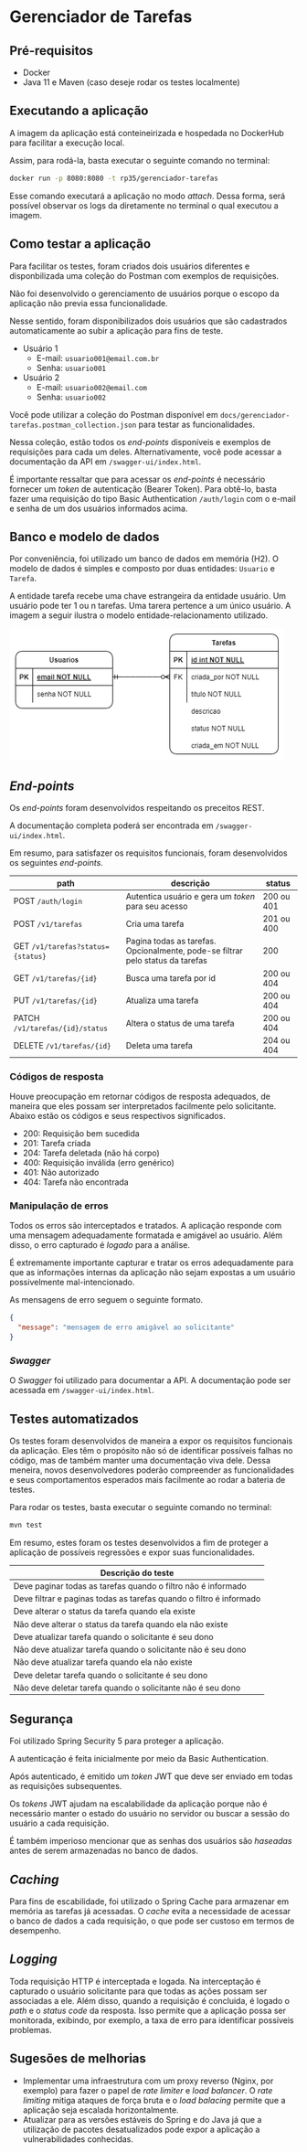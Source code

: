 # Gerenciador de Tarefas

## Pré-requisitos

- Docker
- Java 11 e Maven (caso deseje rodar os testes localmente)

## Executando a aplicação

A imagem da aplicação está conteineirizada e hospedada no DockerHub para facilitar a execução local.

Assim, para rodá-la, basta executar o seguinte comando no terminal:

```bash
docker run -p 8080:8080 -t rp35/gerenciador-tarefas
```

Esse comando executará a aplicação no modo *attach*. Dessa forma, será possível observar os logs da diretamente no
terminal o qual executou a imagem.

## Como testar a aplicação

Para facilitar os testes, foram criados dois usuários diferentes e disponbilizada uma coleção do Postman com exemplos de
requisições.

Não foi desenvolvido o gerenciamento de usuários porque o escopo da aplicação não previa essa funcionalidade.

Nesse sentido, foram disponibilizados dois usuários que são cadastrados automaticamente ao subir a aplicação para fins
de teste.

- Usuário 1
    - E-mail: `usuario001@email.com.br`
    - Senha: `usuario001`
- Usuário 2
    - E-mail: `usuario002@email.com`
    - Senha: `usuario002`

Você pode utilizar a coleção do Postman disponível em `docs/gerenciador-tarefas.postman_collection.json` para testar as
funcionalidades.

Nessa coleção, estão todos os *end-points* disponíveis e exemplos de requisições para cada um deles. Alternativamente,
você pode acessar a documentação da API em `/swagger-ui/index.html`.

É importante ressaltar que para acessar os *end-points* é necessário fornecer um *token* de autenticação (Bearer Token).
Para obtê-lo, basta fazer uma requisição do tipo Basic Authentication `/auth/login` com o e-mail e senha de um dos
usuários informados acima.

## Banco e modelo de dados

Por conveniência, foi utilizado um banco de dados em memória (H2). O modelo de dados é simples e composto por duas
entidades: `Usuario` e `Tarefa`.

A entidade tarefa recebe uma chave estrangeira da entidade usuário. Um usuário pode ter 1 ou n tarefas. Uma tarera
pertence a um único usuário. A imagem a seguir ilustra o modelo entidade-relacionamento utilizado.

[![Modelo de dados](docs/modelo-relacional-dados.png)](docs/modelo-relacional-dados.png)

## *End-points*

Os *end-points* foram desenvolvidos respeitando os preceitos REST.

A documentação completa poderá ser encontrada em `/swagger-ui/index.html`.

Em resumo, para satisfazer os requisitos funcionais, foram desenvolvidos os seguintes *end-points*.

| path                              | descrição                                                                      | status     |
|-----------------------------------|--------------------------------------------------------------------------------|------------|
| POST `/auth/login`                | Autentica usuário e gera um *token* para seu acesso                            | 200 ou 401 |
| POST `/v1/tarefas`                | Cria uma tarefa                                                                | 201 ou 400 |
| GET `/v1/tarefas?status={status}` | Pagina todas as tarefas. Opcionalmente, pode-se filtrar pelo status da tarefas | 200        |
| GET `/v1/tarefas/{id}`            | Busca uma tarefa por id                                                        | 200 ou 404 |
| PUT `/v1/tarefas/{id}`            | Atualiza uma tarefa                                                            | 200 ou 404 |
| PATCH `/v1/tarefas/{id}/status`   | Altera o status de uma tarefa                                                  | 200 ou 404 |
| DELETE `/v1/tarefas/{id}`         | Deleta uma tarefa                                                              | 204 ou 404 |

### Códigos de resposta

Houve preocupação em retornar códigos de resposta adequados, de maneira que eles possam ser interpretados facilmente
pelo solicitante. Abaixo estão os códigos e seus respectivos significados.

- 200: Requisição bem sucedida
- 201: Tarefa criada
- 204: Tarefa deletada (não há corpo)
- 400: Requisição inválida (erro genérico)
- 401: Não autorizado
- 404: Tarefa não encontrada

### Manipulação de erros

Todos os erros são interceptados e tratados. A aplicação responde com uma mensagem adequadamente formatada e amigável ao
usuário. Além disso, o erro capturado é *logado* para a análise.

É extremamente importante capturar e tratar os erros adequadamente para que as informações internas da aplicação não
sejam expostas a um usuário possivelmente mal-intencionado.

As mensagens de erro seguem o seguinte formato.

```json
{
  "message": "mensagem de erro amigável ao solicitante"
}
```

### *Swagger*

O *Swagger* foi utilizado para documentar a API. A documentação pode ser acessada em `/swagger-ui/index.html`.

## Testes automatizados

Os testes foram desenvolvidos de maneira a expor os requisitos funcionais da aplicação. Eles têm o propósito não só de
identificar possíveis falhas no código, mas de também manter uma documentação viva dele. Dessa meneira, novos
desenvolvedores poderão compreender as funcionalidades e seus comportamentos esperados mais facilmente ao rodar a
bateria de testes.

Para rodar os testes, basta executar o seguinte comando no terminal:

```bash
mvn test
```

Em resumo, estes foram os testes desenvolvidos a fim de proteger a aplicação de possíveis regressões e expor suas
funcionalidades.

| Descrição do teste                                                  |
|---------------------------------------------------------------------|
| Deve paginar todas as tarefas quando o filtro não é informado       |
| Deve filtrar e paginas todas as tarefas quando o filtro é informado | 
| Deve alterar o status da tarefa quando ela existe                   |
| Não deve alterar o status da tarefa quando ela não existe           |
| Deve atualizar tarefa quando o solicitante é seu dono               |
| Não deve atualizar tarefa quando o solicitante não é seu dono       |
| Não deve atualizar tarefa quando ela não existe                     |
| Deve deletar tarefa quando o solicitante é seu dono                 |
| Não deve deletar tarefa quando o solicitante não é seu dono         |

## Segurança

Foi utilizado Spring Security 5 para proteger a aplicação.

A autenticação é feita inicialmente por meio da Basic Authentication.

Após autenticado, é emitido um *token* JWT que deve ser enviado em todas as requisições subsequentes.

Os *tokens* JWT ajudam na escalabilidade da aplicação porque não é necessário manter o estado do usuário no servidor ou
buscar a sessão do usuário a cada requisição.

É também imperioso mencionar que as senhas dos usuários são *haseadas* antes de serem armazenadas no banco de dados.

## *Caching*

Para fins de escabilidade, foi utilizado o Spring Cache para armazenar em memória as tarefas já acessadas. O *cache*
evita a necessidade de acessar o banco de dados a cada requisição, o que pode ser custoso em termos de desempenho.

## *Logging*

Toda requisição HTTP é interceptada e logada. Na interceptação é capturado o usuário solicitante para que todas as ações
possam ser associadas a ele. Além disso, quando a requisição é concluida, é logado o *path* e o *status code* da
resposta. Isso permite que a aplicação possa ser monitorada, exibindo, por exemplo, a taxa de erro para identificar
possíveis problemas.

## Sugesões de melhorias

- Implementar uma infraestrutura com um proxy reverso (Nginx, por exemplo) para fazer o papel de *rate limiter* e *load
  balancer*. O *rate limiting* mitiga ataques de força bruta e o *load balacing* permite que a aplicação seja escalada
  horizontalmente.
- Atualizar para as versões estáveis do Spring e do Java já que a utilização de pacotes desatualizados pode expor a
  aplicação a vulnerabilidades conhecidas.
